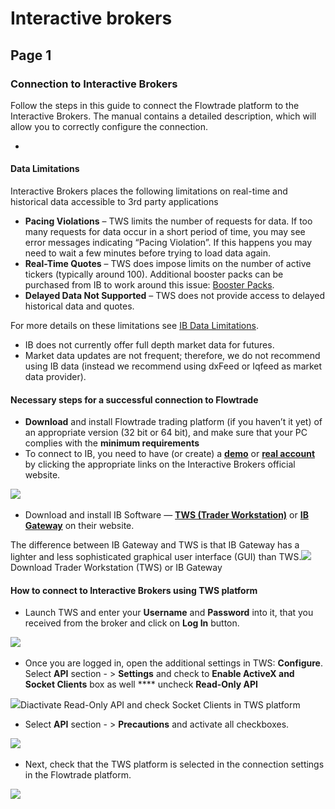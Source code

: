 # Interactive brokers

## Page 1

### Connection to Interactive Brokers <a href="#connection-to-interactive-brokers" id="connection-to-interactive-brokers"></a>

Follow the steps in this guide to connect the Flowtrade platform to the Interactive Brokers. The manual contains a detailed description, which will allow you to correctly configure the connection.

* ​

#### Data Limitations <a href="#data-limitations" id="data-limitations"></a>

Interactive Brokers places the following limitations on real-time and historical data accessible to 3rd party applications

* **Pacing Violations** – TWS limits the number of requests for data. If too many requests for data occur in a short period of time, you may see error messages indicating “Pacing Violation”. If this happens you may need to wait a few minutes before trying to load data again.
* **Real-Time Quotes** – TWS does impose limits on the number of active tickers (typically around 100). Additional booster packs can be purchased from IB to work around this issue: [Booster Packs](https://www.interactivebrokers.com/en/index.php?f=14193).
* **Delayed Data Not Supported** – TWS does not provide access to delayed historical data and quotes.

For more details on these limitations see [IB Data Limitations](https://interactivebrokers.github.io/tws-api/historical\_limitations.html#gsc.tab=0).

* IB does not currently offer full depth market data for futures.
* Market data updates are not frequent; therefore, we do not recommend using IB data (instead we recommend using dxFeed or Iqfeed as market data provider).

#### Necessary steps for a successful connection to Flowtrade <a href="#necessary-steps-for-a-successful-connection-to-quantower" id="necessary-steps-for-a-successful-connection-to-quantower"></a>

* ​**Download** and install Flowtrade trading platform (if you haven’t it yet) of an appropriate version (32 bit or 64 bit), and make sure that your PC complies with the **minimum requirements**
* To connect to IB, you need to have (or create) a [**demo**](https://www.interactivebrokers.co.uk/en/index.php?f=1286) or [**real account**](https://www.interactivebrokers.com/en/home.php) by clicking the appropriate links on the Interactive Brokers official website.

​![](https://1977910382-files.gitbook.io/\~/files/v0/b/gitbook-legacy-files/o/assets%2F-LD6FsRvQ3jgwJIg6O7r%2F-MhwSMtTgBnH1z\_\_YvkG%2F-MhwTqv3y9BctkElAg6Y%2Fimage.png?alt=media\&token=ff706c07-3a86-4730-94a1-3e0355a9fcb9)​

* Download and install IB Software — [**TWS (Trader Workstation)**](https://www.interactivebrokers.co.uk/en/index.php?f=14099#tws-software) or [**IB Gateway**](https://www.interactivebrokers.co.uk/en/index.php?f=16454) on their website.

The difference between IB Gateway and TWS is that IB Gateway has a lighter and less sophisticated graphical user interface (GUI) than TWS.![](https://1977910382-files.gitbook.io/\~/files/v0/b/gitbook-legacy-files/o/assets%2F-LD6FsRvQ3jgwJIg6O7r%2F-MhwSMtTgBnH1z\_\_YvkG%2F-MhwUvUxkAuMasyX6wfe%2Fimage.png?alt=media\&token=b4764e57-43c8-4ac6-a882-18739da1bf64)Download Trader Workstation (TWS) or IB Gateway

#### How to connect to Interactive Brokers using TWS platform <a href="#how-to-connect-to-interactive-brokers-using-tws-platform" id="how-to-connect-to-interactive-brokers-using-tws-platform"></a>

* Launch TWS and enter your **Username** and **Password** into it, that you received from the broker and click on **Log In** button.

​![](https://1977910382-files.gitbook.io/\~/files/v0/b/gitbook-legacy-files/o/assets%2F-LD6FsRvQ3jgwJIg6O7r%2F-MhwSMtTgBnH1z\_\_YvkG%2F-MhwX0FdsE5FPFYs3Er6%2Fimage.png?alt=media\&token=fc141be5-ec25-42bd-9489-01ebe0243964)​

* Once you are logged in, open the additional settings in TWS: **Configure**. Select **API** section - > **Settings** and check to **Enable ActiveX and Socket Clients** box as well **** uncheck **Read-Only API**

​![](https://1977910382-files.gitbook.io/\~/files/v0/b/gitbook-legacy-files/o/assets%2F-LD6FsRvQ3jgwJIg6O7r%2F-MhwSMtTgBnH1z\_\_YvkG%2F-Mhw\_W1-ZW0Pd2auJSvX%2Fimage.png?alt=media\&token=22212e3e-22f3-4fc6-b37c-0bcb7edda91d)Diactivate Read-Only API and check Socket Clients in TWS platform

* Select **API** section - > **Precautions** and activate all checkboxes.

​![](https://1977910382-files.gitbook.io/\~/files/v0/b/gitbook-legacy-files/o/assets%2F-LD6FsRvQ3jgwJIg6O7r%2F-MhwSMtTgBnH1z\_\_YvkG%2F-MhwaHekpZaLUBTIe0yD%2Fimage.png?alt=media\&token=6958d117-dea0-41df-9750-aeac25c7781e)​

* Next, check that the TWS platform is selected in the connection settings in the Flowtrade platform.

​![](https://1977910382-files.gitbook.io/\~/files/v0/b/gitbook-legacy-files/o/assets%2F-LD6FsRvQ3jgwJIg6O7r%2F-MhwSMtTgBnH1z\_\_YvkG%2F-MhwbN\_\_qYq7TleJbIO1%2Fimage.png?alt=media\&token=98111fdb-3d20-4135-b294-4a8ee2f24fab)​
